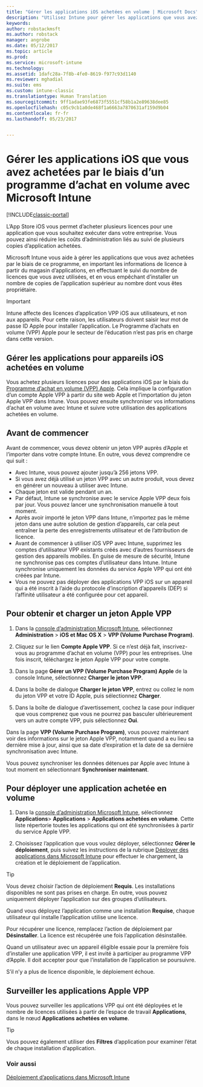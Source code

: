 ```yaml
---
title: "Gérer les applications iOS achetées en volume | Microsoft Docs"
description: "Utilisez Intune pour gérer les applications que vous avez achetées en volume auprès d’Apple, en important les informations de licence à partir du magasin d’applications, en effectuant le suivi du nombre de licences que vous avez utilisées, et en vous empêchant d’installer un nombre de copies de l’application supérieur au nombre dont vous êtes propriétaire."
keywords: 
author: robstackmsft
ms.author: robstack
manager: angrobe
ms.date: 05/12/2017
ms.topic: article
ms.prod: 
ms.service: microsoft-intune
ms.technology: 
ms.assetid: 1dafc28a-7f8b-4fe0-8619-f977c93d1140
ms.reviewer: mghadial
ms.suite: ems
ms.custom: intune-classic
ms.translationtype: Human Translation
ms.sourcegitcommit: 9ff1adae93fe6873f5551cf58b1a2e89638dee85
ms.openlocfilehash: c05c9cb1a0de468f1a6663a7870631af159d9b04
ms.contentlocale: fr-fr
ms.lasthandoff: 05/23/2017


---
```


# <a name="manage-ios-apps-you-purchased-through-a-volume-purchase-program-with-microsoft-intune"></a>Gérer les applications iOS que vous avez achetées par le biais d’un programme d’achat en volume avec Microsoft Intune

[!INCLUDE[classic-portal](../includes/classic-portal.md)]

L’App Store iOS vous permet d’acheter plusieurs licences pour une application que vous souhaitez exécuter dans votre entreprise. Vous pouvez ainsi réduire les coûts d’administration liés au suivi de plusieurs copies d’application achetées.

Microsoft Intune vous aide à gérer les applications que vous avez achetées par le biais de ce programme, en important les informations de licence à partir du magasin d’applications, en effectuant le suivi du nombre de licences que vous avez utilisées, et en vous empêchant d’installer un nombre de copies de l’application supérieur au nombre dont vous êtes propriétaire.

> [!Important]
> Intune affecte des licences d’application VPP iOS aux utilisateurs, et non aux appareils. Pour cette raison, les utilisateurs doivent saisir leur mot de passe ID Apple pour installer l’application.
> Le Programme d’achats en volume (VPP) Apple pour le secteur de l’éducation n’est pas pris en charge dans cette version.

## <a name="manage-volume-purchased-apps-for-ios-devices"></a>Gérer les applications pour appareils iOS achetées en volume
Vous achetez plusieurs licences pour des applications iOS par le biais du [Programme d’achat en volume (VPP) Apple](http://www.apple.com/business/vpp/). Cela implique la configuration d’un compte Apple VPP à partir du site web Apple et l’importation du jeton Apple VPP dans Intune.  Vous pouvez ensuite synchroniser vos informations d’achat en volume avec Intune et suivre votre utilisation des applications achetées en volume.

## <a name="before-you-start"></a>Avant de commencer
Avant de commencer, vous devez obtenir un jeton VPP auprès d’Apple et l’importer dans votre compte Intune. En outre, vous devez comprendre ce qui suit :

* Avec Intune, vous pouvez ajouter jusqu’à 256 jetons VPP.
* Si vous avez déjà utilisé un jeton VPP avec un autre produit, vous devez en générer un nouveau à utiliser avec Intune.
* Chaque jeton est valide pendant un an.
* Par défaut, Intune se synchronise avec le service Apple VPP deux fois par jour. Vous pouvez lancer une synchronisation manuelle à tout moment.
* Après avoir importé le jeton VPP dans Intune, n’importez pas le même jeton dans une autre solution de gestion d’appareils, car cela peut entraîner la perte des enregistrements utilisateur et de l’attribution de licence.
* Avant de commencer à utiliser iOS VPP avec Intune, supprimez les comptes d’utilisateur VPP existants créés avec d’autres fournisseurs de gestion des appareils mobiles. En guise de mesure de sécurité, Intune ne synchronise pas ces comptes d’utilisateur dans Intune. Intune synchronise uniquement les données du service Apple VPP qui ont été créées par Intune.
* Vous ne pouvez pas déployer des applications VPP iOS sur un appareil qui a été inscrit à l’aide du protocole d’inscription d’appareils (DEP) si l’affinité utilisateur a été configurée pour cet appareil.

## <a name="to-get-and-upload-an-apple-vpp-token"></a>Pour obtenir et charger un jeton Apple VPP

1.  Dans la [console d’administration Microsoft Intune](https://manage.microsoft.com), sélectionnez **Administration** &gt; **iOS et Mac OS X** &gt; **VPP (Volume Purchase Program)**.

2.  Cliquez sur le lien **Compte Apple VPP**. Si ce n’est déjà fait, inscrivez-vous au programme d’achat en volume (VPP) pour les entreprises. Une fois inscrit, téléchargez le jeton Apple VPP pour votre compte.

3.  Dans la page **Gérer un VPP (Volume Purchase Program) Apple** de la console Intune, sélectionnez **Charger le jeton VPP**.

4.  Dans la boîte de dialogue **Charger le jeton VPP**, entrez ou collez le nom du jeton VPP et votre ID Apple, puis sélectionnez **Charger**.

5.  Dans la boîte de dialogue d’avertissement, cochez la case pour indiquer que vous comprenez que vous ne pourrez pas basculer ultérieurement vers un autre compte VPP, puis sélectionnez **Oui**.

Dans la page **VPP (Volume Purchase Program)**, vous pouvez maintenant voir des informations sur le jeton Apple VPP, notamment quand a eu lieu sa dernière mise à jour, ainsi que sa date d’expiration et la date de sa dernière synchronisation avec Intune.

Vous pouvez synchroniser les données détenues par Apple avec Intune à tout moment en sélectionnant **Synchroniser maintenant**.

## <a name="to-deploy-a-volume-purchased-app"></a>Pour déployer une application achetée en volume

1.  Dans la [console d’administration Microsoft Intune](https://manage.microsoft.com), sélectionnez **Applications**&gt; **Applications** &gt; **Applications achetées en volume**. Cette liste répertorie toutes les applications qui ont été synchronisées à partir du service Apple VPP.

2.  Choisissez l’application que vous voulez déployer, sélectionnez **Gérer le déploiement**, puis suivez les instructions de la rubrique [Déployer des applications dans Microsoft Intune](deploy-apps-in-microsoft-intune.md) pour effectuer le chargement, la création et le déploiement de l’application.

> [!TIP]
> Vous devez choisir l’action de déploiement **Requis**. Les installations disponibles ne sont pas prises en charge. En outre, vous pouvez uniquement déployer l’application sur des groupes d’utilisateurs.

Quand vous déployez l’application comme une installation **Requise**, chaque utilisateur qui installe l’application utilise une licence.

Pour récupérer une licence, remplacez l’action de déploiement par **Désinstaller**. La licence est récupérée une fois l’application désinstallée.

Quand un utilisateur avec un appareil éligible essaie pour la première fois d’installer une application VPP, il est invité à participer au programme VPP d’Apple. Il doit accepter pour que l’installation de l’application se poursuivre.

S’il n’y a plus de licence disponible, le déploiement échoue.

## <a name="to-monitor-apple-vpp-apps"></a>Surveiller les applications Apple VPP
Vous pouvez surveiller les applications VPP qui ont été déployées et le nombre de licences utilisées à partir de l’espace de travail **Applications**, dans le nœud **Applications achetées en volume**.

> [!TIP]
> Vous pouvez également utiliser des **Filtres** d’application pour examiner l’état de chaque installation d’application.

### <a name="see-also"></a>Voir aussi
[Déploiement d’applications dans Microsoft Intune](deploy-apps-in-microsoft-intune.md)

